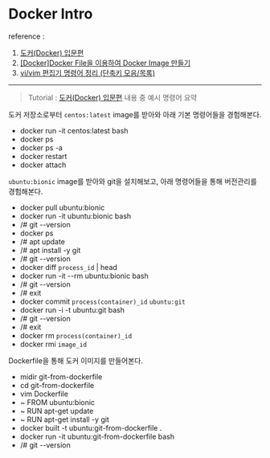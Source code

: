 # Docker Intro

reference :
1. [도커(Docker) 입문편](https://www.44bits.io/ko/post/easy-deploy-with-docker#도커docker-시작하기-우분투에서-센트os로-프로세스-실행하기)
2. [[Docker]Docker File을 이용하여 Docker Image 만들기](https://khj93.tistory.com/entry/Docker-Docker-File-작성하기-명령어)
3. [vi/vim 편집기 명령어 정리 (단축키 모음/목록)](https://iamfreeman.tistory.com/entry/vi-vim-편집기-명령어-정리-단축키-모음-목록)
---

> Tutorial : [도커(Docker) 입문편](https://www.44bits.io/ko/post/easy-deploy-with-docker#도커docker-시작하기-우분투에서-센트os로-프로세스-실행하기) 내용 중 예시 명령어 요약

도커 저장소로부터 `centos:latest` image를 받아와 아래 기본 명령어들을 경험해본다.
- docker run -it centos:latest bash
- docker ps
- docker ps -a
- docker restart
- docker attach

`ubuntu:bionic` image를 받아와 git을 설치해보고, 아래 명령어들을 통해 버전관리를 경험해본다.
- docker pull ubuntu:bionic
- docker run -it ubuntu:bionic bash
- /# git --version
- docker ps
- /# apt update
- /# apt install -y git
- /# git --version
- docker diff `process_id` | head
- docker run -it --rm ubuntu:bionic bash
- /# git --version
- /# exit
- docker commit `process(container)_id` `ubuntu:git`
- docker run -i -t ubuntu:git bash
- /# git --version
- /# exit
- docker rm `process(container)_id`
- docker rmi `image_id`

Dockerfile을 통해 도커 이미지를 만들어본다.
- midir git-from-dockerfile
- cd git-from-dockerfile
- vim Dockerfile
- ~ FROM ubuntu:bionic
- ~ RUN apt-get update
- ~ RUN apt-get install -y git
- docker built -t ubuntu:git-from-dockerfile .
- docker run -it ubuntu:git-from-dockerfile bash
- /# git --version